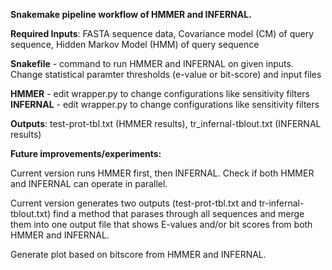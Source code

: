**Snakemake pipeline workflow of HMMER and INFERNAL.**


**Required Inputs**: FASTA sequence data, Covariance model (CM) of query sequence, Hidden Markov Model (HMM) of query sequence

**Snakefile** - command to run HMMER and INFERNAL on given inputs. Change statistical paramter thresholds (e-value or bit-score) and input files

**HMMER** - edit wrapper.py to change configurations like sensitivity filters
**INFERNAL** - edit wrapper.py to change configurations like sensitivity filters

**Outputs**: test-prot-tbl.txt (HMMER results), tr_infernal-tblout.txt (INFERNAL results)

**Future improvements/experiments:**


Current version runs HMMER first, then INFERNAL. Check if both HMMER and INFERNAL can operate in parallel.

Current version generates two outputs (test-prot-tbl.txt and tr-infernal-tblout.txt) find a method that parases through all sequences and merge them into one output file that shows E-values and/or bit scores from both HMMER and INFERNAL.

Generate plot based on bitscore from HMMER and INFERNAL.
